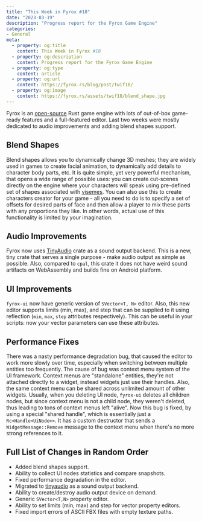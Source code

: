 ```yaml
---
title: "This Week in Fyrox #18"
date: "2023-03-19"
description: "Progress report for the Fyrox Game Engine"
categories: 
- General
meta:
  - property: og:title
    content: This Week in Fyrox #18
  - property: og:description
    content: Progress report for the Fyrox Game Engine
  - property: og:type
    content: article
  - property: og:url
    content: https://fyrox.rs/blog/post/twif18/
  - property: og:image
    content: https://fyrox.rs/assets/twif18/blend_shape.jpg
---
```


Fyrox is an [open-source](https://github.com/FyroxEngine/Fyrox) Rust game engine with lots of out-of-box 
game-ready features and a full-featured editor. Last two weeks were mostly dedicated to audio improvements
and adding blend shapes support.

## Blend Shapes

<YtVideo url="https://www.youtube.com/embed/2VtYk2vDoTY" />

Blend shapes allows you to dynamically change 3D meshes; they are widely used in games to create facial 
animation, to dynamically add details to character body parts, etc. It is quite simple, yet very powerful
mechanism, that opens a wide range of possible uses: you can create cut-scenes directly on the engine where
your characters will speak using pre-defined set of shapes associated with [visemes](https://en.wikipedia.org/wiki/Viseme).
You can also use this to create characters creator for your game - all you need to do is to specify a set 
of offsets for desired parts of face and then allow a player to mix these parts with any proportions they
like. In other words, actual use of this functionality is limited by your imagination.

## Audio Improvements

Fyrox now uses [TinyAudio](https://crates.io/crates/tinyaudio) crate as a sound output backend. This is a new,
tiny crate that serves a single purpose - make audio output as simple as possible. Also, compared to `cpal`,
this crate it does not have weird sound artifacts on WebAssembly and builds fine on Android platform. 

## UI Improvements

`fyrox-ui` now have generic version of `SVector<T, N>` editor. Also, this new editor supports limits (min, max),
and step that can be supplied to it using reflection (`min`, `max`, `step` attributes respectively). This can
be useful in your scripts: now your vector parameters can use these attributes.

## Performance Fixes

There was a nasty performance degradation bug, that caused the editor to work more slowly over time, especially
when switching between multiple entities too frequently. The cause of bug was context menu system of the UI
framework. Context menus are "standalone" entities, they're not attached directly to a widget, instead widgets
just use their handles. Also, the same context menu can be shared across unlimited amount of other widgets.
Usually, when you deleting UI node, `fyrox-ui` deletes all children nodes, but since context menu is not a child 
node, they weren't deleted, thus leading to tons of context menus left "alive". Now this bug is fixed, by using 
a special "shared handle", which is essentially just a `Rc<Handle<UiNode>>`. It has a custom destructor that 
sends a `WidgetMessage::Remove` message to the context menu when there's no more strong references to it.

## Full List of Changes in Random Order

- Added blend shapes support.
- Ability to collect UI nodes statistics and compare snapshots.
- Fixed performance degradation in the editor.
- Migrated to [tinyaudio](https://crates.io/crates/tinyaudio) as a sound output backend.
- Ability to create/destroy audio output device on demand.
- Generic `SVector<T,N>` property editor.
- Ability to set limits (min, max) and step for vector property editors.
- Fixed import errors of ASCII FBX files with empty texture paths.